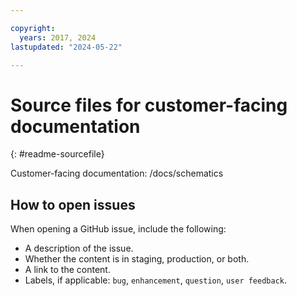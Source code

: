 ```yaml
---

copyright:
  years: 2017, 2024
lastupdated: "2024-05-22"

---
```


# Source files for customer-facing documentation
{: #readme-sourcefile}

Customer-facing documentation: /docs/schematics


## How to open issues

When opening a GitHub issue, include the following:
* A description of the issue.
* Whether the content is in staging, production, or both.
* A link to the content. 
* Labels, if applicable: `bug`, `enhancement`, `question`, `user feedback`.






